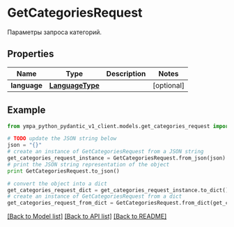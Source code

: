 # GetCategoriesRequest

Параметры запроса категорий. 

## Properties
Name | Type | Description | Notes
------------ | ------------- | ------------- | -------------
**language** | [**LanguageType**](LanguageType.md) |  | [optional] 

## Example

```python
from ympa_python_pydantic_v1_client.models.get_categories_request import GetCategoriesRequest

# TODO update the JSON string below
json = "{}"
# create an instance of GetCategoriesRequest from a JSON string
get_categories_request_instance = GetCategoriesRequest.from_json(json)
# print the JSON string representation of the object
print GetCategoriesRequest.to_json()

# convert the object into a dict
get_categories_request_dict = get_categories_request_instance.to_dict()
# create an instance of GetCategoriesRequest from a dict
get_categories_request_from_dict = GetCategoriesRequest.from_dict(get_categories_request_dict)
```
[[Back to Model list]](../README.md#documentation-for-models) [[Back to API list]](../README.md#documentation-for-api-endpoints) [[Back to README]](../README.md)


